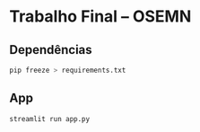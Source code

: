 # Trabalho Final – OSEMN

## Dependências

```bash
pip freeze > requirements.txt
```

## App

```bash
streamlit run app.py
```